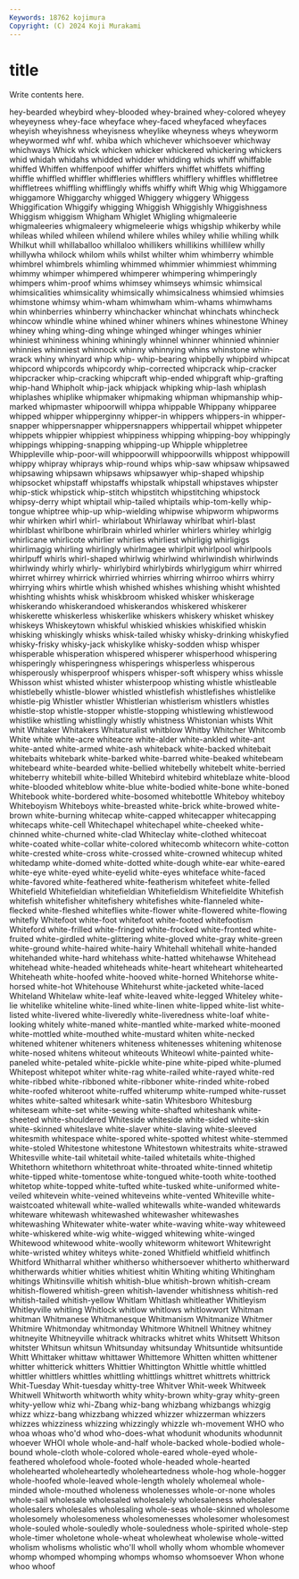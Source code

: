 ```yaml
---
Keywords: 18762 kojimura
Copyright: (C) 2024 Koji Murakami
---
```


# title

Write contents here.



hey-bearded wheybird whey-blooded whey-brained whey-colored wheyey wheyeyness whey-face wheyface
whey-faced wheyfaced wheyfaces wheyish wheyishness wheyisness wheylike wheyness wheys wheyworm
wheywormed whf whf. whiba which whichever whichsoever whichway whichways Whick
whick whicken whicker whickered whickering whickers whid whidah whidahs whidded
whidder whidding whids whiff whiffable whiffed Whiffen whiffenpoof whiffer whiffers
whiffet whiffets whiffing whiffle whiffled whiffler whiffleries whifflers whifflery whiffles
whiffletree whiffletrees whiffling whifflingly whiffs whiffy whift Whig whig Whiggamore
whiggamore Whiggarchy whigged Whiggery whiggery Whiggess Whiggification Whiggify whigging Whiggish
Whiggishly Whiggishness Whiggism whiggism Whigham Whiglet Whigling whigmaleerie whigmaleeries whigmaleery
whigmeleerie whigs whigship whikerby while whileas whiled whileen whilend whilere
whiles whiley whilie whiling whilk Whilkut whill whillaballoo whillaloo whillikers
whillikins whillilew whilly whillywha whilock whilom whils whilst whilter whim
whimberry whimble whimbrel whimbrels whimling whimmed whimmier whimmiest whimming whimmy
whimper whimpered whimperer whimpering whimperingly whimpers whim-proof whims whimsey whimseys
whimsic whimsical whimsicalities whimsicality whimsically whimsicalness whimsied whimsies whimstone whimsy
whim-wham whimwham whim-whams whimwhams whin whinberries whinberry whinchacker whinchat whinchats
whincheck whincow whindle whine whined whiner whiners whines whinestone Whiney
whiney whing whing-ding whinge whinged whinger whinges whinier whiniest whininess
whining whiningly whinnel whinner whinnied whinnier whinnies whinniest whinnock whinny
whinnying whins whinstone whin-wrack whiny whinyard whip whip- whip-bearing whipbelly
whipbird whipcat whipcord whipcords whipcordy whip-corrected whipcrack whip-cracker whipcracker whip-cracking
whipcraft whip-ended whipgraft whip-grafting whip-hand Whipholt whip-jack whipjack whipking whip-lash
whiplash whiplashes whiplike whipmaker whipmaking whipman whipmanship whip-marked whipmaster whipoorwill
whippa whippable Whippany whipparee whipped whipper whipperginny whipper-in whippers whippers-in
whipper-snapper whippersnapper whippersnappers whippertail whippet whippeter whippets whippier whippiest whippiness
whipping whipping-boy whippingly whippings whipping-snapping whipping-up Whipple whippletree Whippleville whip-poor-will
whippoorwill whippoorwills whippost whippowill whippy whipray whiprays whip-round whips whip-saw
whipsaw whipsawed whipsawing whipsawn whipsaws whipsawyer whip-shaped whipship whipsocket whipstaff
whipstaffs whipstalk whipstall whipstaves whipster whip-stick whipstick whip-stitch whipstitch whipstitching
whipstock whipsy-derry whipt whiptail whip-tailed whiptails whip-tom-kelly whip-tongue whiptree whip-up
whip-wielding whipwise whipworm whipworms whir whirken whirl whirl- whirlabout Whirlaway
whirlbat whirl-blast whirlblast whirlbone whirlbrain whirled whirler whirlers whirley whirlgig
whirlicane whirlicote whirlier whirlies whirliest whirligig whirligigs whirlimagig whirling whirlingly
whirlmagee whirlpit whirlpool whirlpools whirlpuff whirls whirl-shaped whirlwig whirlwind whirlwindish
whirlwinds whirlwindy whirly whirly- whirlybird whirlybirds whirlygigum whirr whirred whirret
whirrey whirrick whirried whirries whirring whirroo whirrs whirry whirrying whirs
whirtle whish whished whishes whishing whisht whishted whishting whishts whisk
whiskbroom whisked whisker whiskerage whiskerando whiskerandoed whiskerandos whiskered whiskerer whiskerette
whiskerless whiskerlike whiskers whiskery whisket whiskey whiskeys Whiskeytown whiskful whiskied
whiskies whiskified whiskin whisking whiskingly whisks whisk-tailed whisky whisky-drinking whiskyfied
whisky-frisky whisky-jack whiskylike whisky-sodden whisp whisper whisperable whisperation whispered whisperer
whisperhood whispering whisperingly whisperingness whisperings whisperless whisperous whisperously whisperproof whispers
whisper-soft whispery whiss whissle Whisson whist whisted whister whisterpoop whisting
whistle whistleable whistlebelly whistle-blower whistled whistlefish whistlefishes whistlelike whistle-pig Whistler
whistler Whistlerian whistlerism whistlers whistles whistle-stop whistle-stopper whistle-stopping whistlewing whistlewood
whistlike whistling whistlingly whistly whistness Whistonian whists Whit whit Whitaker
Whitakers Whitaturalist whitblow Whitby Whitcher Whitcomb White white white-acre whiteacre
white-alder white-ankled white-ant white-anted white-armed white-ash whiteback white-backed whitebait whitebaits
whitebark white-barked white-barred white-beaked whitebeam whitebeard white-bearded white-bellied whitebelly whitebelt
white-berried whiteberry whitebill white-billed Whitebird whitebird whiteblaze white-blood white-blooded whiteblow
white-blue white-bodied white-bone white-boned Whitebook white-bordered white-bosomed whitebottle Whiteboy whiteboy
Whiteboyism Whiteboys white-breasted white-brick white-browed white-brown white-burning whitecap white-capped whitecapper
whitecapping whitecaps white-cell Whitechapel whitechapel white-cheeked white-chinned white-churned white-clad Whiteclay
white-clothed whitecoat white-coated white-collar white-colored whitecomb whitecorn white-cotton white-crested white-cross
white-crossed white-crowned whitecup whited whitedamp white-domed white-dotted white-dough white-ear white-eared
white-eye white-eyed white-eyelid white-eyes whiteface white-faced white-favored white-feathered white-featherism whitefeet
white-felled Whitefield Whitefieldian whitefieldian Whitefieldism Whitefieldite Whitefish whitefish whitefisher whitefishery
whitefishes white-flanneled white-flecked white-fleshed whiteflies white-flower white-flowered white-flowing whitefly Whitefoot
white-foot whitefoot white-footed whitefootism Whiteford white-frilled white-fringed white-frocked white-fronted white-fruited
white-girdled white-glittering white-gloved white-gray white-green white-ground white-haired white-hairy Whitehall whitehall
white-handed whitehanded white-hard whitehass white-hatted whitehawse Whitehead whitehead white-headed whiteheads
white-heart whiteheart whitehearted Whiteheath white-hoofed white-hooved white-horned Whitehorse white-horsed white-hot
Whitehouse Whitehurst white-jacketed white-laced Whiteland Whitelaw white-leaf white-leaved white-legged Whiteley
white-lie whitelike whiteline white-lined white-linen white-lipped white-list white-listed white-livered white-liveredly
white-liveredness white-loaf white-looking whitely white-maned white-mantled white-marked white-mooned white-mottled white-mouthed
white-mustard whiten white-necked whitened whitener whiteners whiteness whitenesses whitening whitenose
white-nosed whitens whiteout whiteouts Whiteowl white-painted white-paneled white-petaled white-pickle white-pine
white-piped white-plumed Whitepost whitepot whiter white-rag white-railed white-rayed white-red white-ribbed
white-ribboned white-ribboner white-rinded white-robed white-roofed whiteroot white-ruffed whiterump white-rumped white-russet
whites white-salted whitesark white-satin Whitesboro Whitesburg whiteseam white-set white-sewing white-shafted
whiteshank white-sheeted white-shouldered Whiteside whiteside white-sided white-skin white-skinned whiteslave white-slaver
white-slaving white-sleeved whitesmith whitespace white-spored white-spotted whitest white-stemmed white-stoled Whitestone
whitestone Whitestown whitestraits white-strawed Whitesville white-tail whitetail white-tailed whitetails white-thighed
Whitethorn whitethorn whitethroat white-throated white-tinned whitetip white-tipped white-tomentose white-tongued white-tooth
white-toothed whitetop white-topped white-tufted white-tusked white-uniformed white-veiled whitevein white-veined whiteveins
white-vented Whiteville white-waistcoated whitewall white-walled whitewalls white-wanded whitewards whiteware whitewash
whitewashed whitewasher whitewashes whitewashing Whitewater white-water white-waving white-way whiteweed white-whiskered
white-wig white-wigged whitewing white-winged Whitewood whitewood white-woolly whiteworm whitewort Whitewright
white-wristed whitey whiteys white-zoned Whitfield whitfield whitfinch Whitford Whitharral whither
whitherso whithersoever whitherto whitherward whitherwards whitier whities whitiest whitin Whiting
whiting Whitingham whitings Whitinsville whitish whitish-blue whitish-brown whitish-cream whitish-flowered whitish-green
whitish-lavender whitishness whitish-red whitish-tailed whitish-yellow Whitlam Whitlash whitleather Whitleyism Whitleyville
whitling Whitlock whitlow whitlows whitlowwort Whitman whitman Whitmanese Whitmanesque Whitmanism
Whitmanize Whitmer Whitmire Whitmonday whitmonday Whitmore Whitnell Whitney whitney whitneyite
Whitneyville whitrack whitracks whitret whits Whitsett Whitson whitster Whitsun whitsun
Whitsunday whitsunday Whitsuntide whitsuntide Whitt Whittaker whittaw whittawer Whittemore Whitten
whitten whittener whitter whitterick whitters Whittier Whittington Whittle whittle whittled
whittler whittlers whittles whittling whittlings whittret whittrets whittrick Whit-Tuesday Whit-tuesday
whitty-tree Whitver Whit-week Whitweek Whitwell Whitworth whitworth whity whity-brown whity-gray
whity-green whity-yellow whiz whi-Zbang whiz-bang whizbang whizbangs whizgig whizz whizz-bang
whizzbang whizzed whizzer whizzerman whizzers whizzes whizziness whizzing whizzingly whizzle
wh-movement WHO who whoa whoas who'd whod who-does-what whodunit whodunits
whodunnit whoever WHOI whole whole-and-half whole-backed whole-bodied whole-bound whole-cloth whole-colored
whole-eared whole-eyed whole-feathered wholefood whole-footed whole-headed whole-hearted wholehearted wholeheartedly wholeheartedness
whole-hog whole-hogger whole-hoofed whole-leaved whole-length wholely wholemeal whole-minded whole-mouthed wholeness
wholenesses whole-or-none wholes whole-sail wholesale wholesaled wholesalely wholesaleness wholesaler wholesalers
wholesales wholesaling whole-seas whole-skinned wholesome wholesomely wholesomeness wholesomenesses wholesomer wholesomest
whole-souled whole-souledly whole-souledness whole-spirited whole-step whole-timer wholetone whole-wheat wholewheat wholewise
whole-witted wholism wholisms wholistic who'll wholl wholly whom whomble whomever
whomp whomped whomping whomps whomso whomsoever Whon whone whoo whoof
